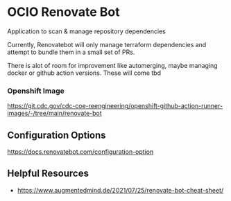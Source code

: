 # OCIO Renovate Bot
Application to scan & manage repository dependencies




Currently, Renovatebot will only manage terraform dependencies and attempt to bundle them in a small set of PRs.

There is alot of room for improvement like automerging, maybe managing docker or github action versions. These will come tbd

### Openshift Image
https://git.cdc.gov/cdc-coe-reengineering/openshift-github-action-runner-images/-/tree/main/renovate-bot

## Configuration Options
https://docs.renovatebot.com/configuration-option

## Helpful Resources
- https://www.augmentedmind.de/2021/07/25/renovate-bot-cheat-sheet/
